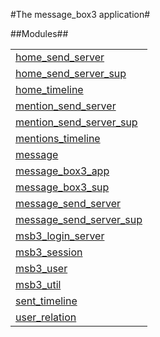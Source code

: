 

#The message_box3 application#


##Modules##


<table width="100%" border="0" summary="list of modules">
<tr><td><a href="home_send_server.md" class="module">home_send_server</a></td></tr>
<tr><td><a href="home_send_server_sup.md" class="module">home_send_server_sup</a></td></tr>
<tr><td><a href="home_timeline.md" class="module">home_timeline</a></td></tr>
<tr><td><a href="mention_send_server.md" class="module">mention_send_server</a></td></tr>
<tr><td><a href="mention_send_server_sup.md" class="module">mention_send_server_sup</a></td></tr>
<tr><td><a href="mentions_timeline.md" class="module">mentions_timeline</a></td></tr>
<tr><td><a href="message.md" class="module">message</a></td></tr>
<tr><td><a href="message_box3_app.md" class="module">message_box3_app</a></td></tr>
<tr><td><a href="message_box3_sup.md" class="module">message_box3_sup</a></td></tr>
<tr><td><a href="message_send_server.md" class="module">message_send_server</a></td></tr>
<tr><td><a href="message_send_server_sup.md" class="module">message_send_server_sup</a></td></tr>
<tr><td><a href="msb3_login_server.md" class="module">msb3_login_server</a></td></tr>
<tr><td><a href="msb3_session.md" class="module">msb3_session</a></td></tr>
<tr><td><a href="msb3_user.md" class="module">msb3_user</a></td></tr>
<tr><td><a href="msb3_util.md" class="module">msb3_util</a></td></tr>
<tr><td><a href="sent_timeline.md" class="module">sent_timeline</a></td></tr>
<tr><td><a href="user_relation.md" class="module">user_relation</a></td></tr></table>

